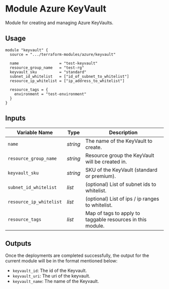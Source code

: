 # Module Azure KeyVault

Module for creating and managing Azure KeyVaults.

## Usage

```
module "keyvault" {
  source = ".../terraform-modules/azure/keyvault"

  name                  = "test-keyvault"
  resource_group_name   = "test-rg"
  keyvault_sku          = "standard"
  subnet_id_whitelist   = ["id_of_subnet_to_whitelist"]
  resource_ip_whitelist = ["ip_address_to_whitelist"]

  resource_tags = {
    environment = "test-environment"
  }
}

```

## Inputs

| Variable Name           | Type     | Description                                                |
| ---------------------   | -------- | ---------------------------------------------------------- |
| `name`                  | _string_ | The name of the KeyVault to create.                        |
| `resource_group_name`   | _string_ | Resource group the KeyVault will be created in.            |
| `keyvault_sku`          | _string_ | SKU of the KeyVault (standard or premium).                 |
| `subnet_id_whitelist`   | _list_   | (optional) List of subnet ids to whitelist.                |
| `resource_ip_whitelist` | _list_   | (optional) List of ips / ip ranges to whitelist.           |
| `resource_tags`         | _list_   | Map of tags to apply to taggable resources in this module. |


## Outputs

Once the deployments are completed successfully, the output for the current module will be in the format mentioned below:

- `keyvault_id`: The id of the Keyvault.
- `keyvault_uri`: The uri of the keyvault.
- `keyvault_name`: The name of the Keyvault.
